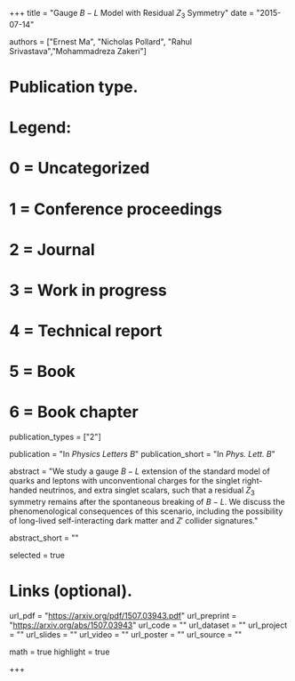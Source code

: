 +++
title = "Gauge $B-L$ Model with Residual $Z_3$ Symmetry"
date = "2015-07-14"

authors = ["Ernest Ma", "Nicholas Pollard", "Rahul Srivastava","Mohammadreza Zakeri"]

# Publication type.
# Legend:
# 0 = Uncategorized
# 1 = Conference proceedings
# 2 = Journal
# 3 = Work in progress
# 4 = Technical report
# 5 = Book
# 6 = Book chapter
publication_types = ["2"]

publication = "In *Physics Letters B*"
publication_short = "In *Phys. Lett. B*"

abstract = "We study a gauge $B-L$ extension of the standard model of quarks and leptons with unconventional charges for the singlet right-handed neutrinos, and extra singlet scalars, such that a residual $Z_3$ symmetry remains after the spontaneous breaking of $B-L$. We discuss the phenomenological consequences of this scenario, including the possibility of long-lived self-interacting dark matter and $Z'$ collider signatures."

abstract_short = ""

selected = true

# Links (optional).
url_pdf = "https://arxiv.org/pdf/1507.03943.pdf"
url_preprint = "https://arxiv.org/abs/1507.03943"
url_code = ""
url_dataset = ""
url_project = ""
url_slides = ""
url_video = ""
url_poster = ""
url_source = ""

math = true
highlight = true

+++
